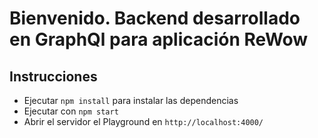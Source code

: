 # Bienvenido. Backend desarrollado en GraphQl para aplicación ReWow

## Instrucciones

- Ejecutar `npm install` para instalar las dependencias
- Ejecutar con `npm start`
- Abrir el servidor el Playground en `http://localhost:4000/`